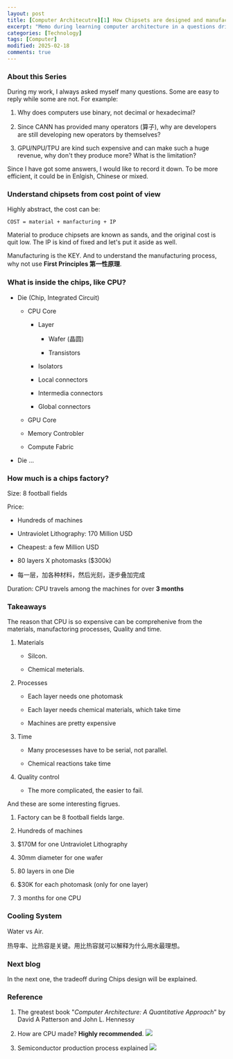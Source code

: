 ```yaml
---
layout: post
title: [Computer Architecutre][1] How Chipsets are designed and manufactured
excerpt: "Memo during learning computer architecture in a questions driven way, and trying to figrue out why it is expensive."
categories: [Technology]
tags: [Computer]
modified: 2025-02-18
comments: true
---
```


### About this Series

During my work, I always asked myself many questions. Some are easy to reply while some are not. For example:

1. Why does computers use binary, not decimal or hexadecimal?

1. Since CANN has provided many operators (算子), why are developers are still developing new operators by themselves?

1. GPU/NPU/TPU are kind such expensive and can make such a huge revenue, why don't they produce more? What is the limitation?

Since I have got some answers, I would like to record it down. To be more efficient, it could be in Enlgish, Chinese or mixed. 


### Understand chipsets from cost point of view

Highly abstract, the cost can be:

```
COST = material + manfacturing + IP
```

Material to produce chipsets are known as sands, and the original cost is quit low. The IP is kind of fixed and let's put it aside as well. 

Manufacturing is the KEY. And to understand the manufacturing process, why not use **First Principles 第一性原理**. 

### What is inside the chips, like CPU?

- Die (Chip, Integrated Circuit)

    - CPU Core 

        - Layer
        
            - Wafer (晶圆)

            - Transistors

        - Isolators

        - Local connectors

        - Intermedia connectors
        
        - Global connectors

    - GPU Core
    
    - Memory Controbler

    - Compute Fabric

- Die ...

### How much is a chips factory?

Size: 8 football fields

Price: 

- Hundreds of machines

- Untraviolet Lithography: 170 Million USD

- Cheapest: a few Million USD

- 80 layers X photomasks ($300k)

- 每一层，加各种材料，然后光刻，逐步叠加完成


Duration: CPU travels among the machines for over **3 months**

### Takeaways

The reason that CPU is so expensive can be comprehenive from the materials, manufactoring processes, Quality and time. 

1. Materials

    - Silcon.

    - Chemical meterials.

1. Processes

    - Each layer needs one photomask
    
    - Each layer needs chemical materials, which take time

    - Machines are pretty expensive

1. Time

    - Many procesesses have to be serial, not parallel. 

    - Chemical reactions take time

1. Quality control

    - The more complicated, the easier to fail.

And these are some interesting figrues. 

1. Factory can be 8 football fields large.

1. Hundreds of machines

1. $170M for one Untraviolet Lithography

1. 30mm diameter for one wafer

1. 80 layers in one Die

1. $30K for each photomask (only for one layer)

1. 3 months for one CPU


### Cooling System

Water vs Air.

热导率、比热容是关键。用比热容就可以解释为什么用水最理想。


### Next blog

In the next one, the tradeoff during Chips design will be explained.


### Reference

1. The greatest book "*Computer Architecture: A Quantitative Approach*" by David A Patterson and John L. Hennessy

1. How are CPU made? **Highly recommended**.
[<img src="https://img.youtube.com/vi/dX9CGRZwD-w/maxresdefault.jpg">](https://www.youtube.com/watch?v=dX9CGRZwD-w)

1. Semiconductor production process explained
[<img src="https://img.youtube.com/vi/c9arR8T0Qts/maxresdefault.jpg">](https://youtu.be/c9arR8T0Qts?si=UsBRxIDNC0vhL9dL)
